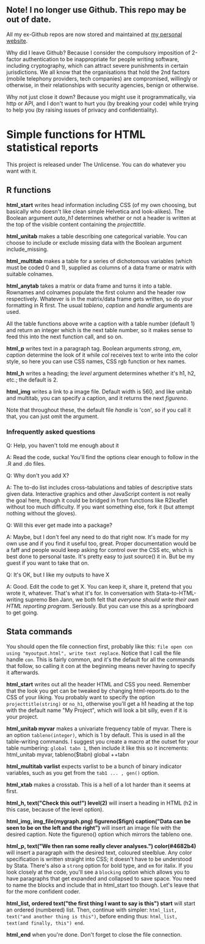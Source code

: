 ## Note! I no longer use Github. This repo may be out of date.

All my ex-Github repos are now stored and maintained at [my personal website](http://www.robertgrantstats.co.uk/code.html).

Why did I leave Github? Because I consider the compulsory imposition of 2-factor authentication to be inappropriate for people writing software, including cryptography, which can attract severe punishments in certain jurisdictions. We all know that the organisations that hold the 2nd factors (mobile telephony providers, tech companies) are compromised, willingly or otherwise, in their relationships with security agencies, benign or otherwise.

Why not just close it down? Because you might use it programmatically, via http or API, and I don't want to hurt you (by breaking your code) while trying to help you (by raising issues of privacy and confidentiality).




# Simple functions for HTML statistical reports

This project is released under The Unlicense. You can do whatever you want with it.

## R functions

**html_start** writes head information including CSS (of my own choosing, but basically who doesn't like clean simple Helvetica and look-alikes). The Boolean argument *auto_h1* determines whether or not a header is written at the top of the visible content containing the *projecttitle*.

**html_unitab** makes a table describing one categorical variable. You can choose to include or exclude missing data with the Boolean argument include_missing.

**html_multitab** makes a table for a series of dichotomous variables (which must be coded 0 and 1), supplied as columns of a data frame or matrix with suitable colnames.

**html_anytab** takes a matrix or data frame and turns it into a table. Rownames and colnames populate the first column and the header row respectively. Whatever is in the matrix/data frame gets written, so do your formatting in R first. The usual *tableno*, *caption* and *handle* arguments are used.

All the table functions above write a caption with a table number (default 1) and return an integer which is the next table number, so it makes sense to feed this into the next function call, and so on.

**html_p** writes text in a paragraph tag. Boolean arguments *strong*, *em*, *caption* determine the look of it while *col* receives text to write into the color style, so here you can use CSS names, CSS rgb function or hex names.

**html_h** writes a heading; the *level* argument determines whether it's h1, h2, etc.; the default is 2.

**html_img** writes a link to a image file. Default width is 560, and like unitab and multitab, you can specify a caption, and it returns the next *figureno*.

Note that throughout these, the default file *handle* is 'con', so if you call it that, you can just omit the argument.

### Infrequently asked questions

Q: Help, you haven't told me enough about it

A: Read the code, sucka! You'll find the options clear enough to follow in the .R and .do files.

Q: Why don't you add X?

A: The to-do list includes cross-tabulations and tables of descriptive stats given data. Interactive graphics and other JavaScript content is not really the goal here, though it could be bridged in from functions like R2leaflet without too much difficulty. If you want something else, fork it (but attempt nothing without the gloves).

Q: Will this ever get made into a package?

A: Maybe, but I don't feel any need to do that right now. It's made for my own use and if you find it useful too, great. Proper documentation would be a faff and people would keep asking for control over the CSS etc, which is best done to personal taste. It's pretty easy to just source() it in. But be my guest if you want to take that on.

Q: It's OK, but I like my outputs to have X

A: Good. Edit the code to get X. You can keep it, share it, pretend that you wrote it, whatever. That's what it's for. In conversation with Stata-to-HTML-writing supremo Ben Jann, we both felt that *everyone should write their own HTML reporting program*. Seriously. But you can use this as a springboard to get going.

## Stata commands

You should open the file connection first, probably like this: `file open con using "myoutput.html", write text replace`. Notice that I call the file handle `con`. This is fairly common, and it's the default for all the commands that follow, so calling it con at the beginning means never having to specify it afterwards.

**html_start** writes out all the header HTML and CSS you need. Remember that the look you get can be tweaked by changing html-reports.do to the CSS of your liking. You probably want to specify the option `projecttitle(string)` or `no_h1`, otherwise you'll get a h1 heading at the top with the default name "My Project", which will look a bit silly, even if it is your project.

**html_unitab myvar** makes a univariate frequency table of myvar. There is an option `tableno(integer)`, which is 1 by default. This is used in all the table-writing commands. I suggest you create a macro at the outset for your table numbering: `global tabn 1`, then include it like this so it increments:
    html_unitab myvar, tableno($tabn)
    global ++tabn

**html_multitab varlist** expects varlist to be a bunch of binary indicator variables, such as you get from the `tab1 ... , gen()` option.

**html_xtab** makes a crosstab. This is a hell of a lot harder than it seems at first.

**html_h, text("Check this out!") level(2)** will insert a heading in HTML (h2 in this case, because of the level option).

**html_img, img_file(mygraph.png) figureno($fign) caption("Data can be seen to be on the left and the right")** will insert an image file with the desired caption. Note the figureno() option which mirrors the tableno one.

**html_p, text("We then ran some really clever analyses.") color(#4682b4)** will insert a paragraph with the desired text, coloured steelblue. Any color specification is written straight into CSS; it doesn't have to be understood by Stata. There's also a `strong` option for bold type, and `em` for italix. If you look closely at the code, you'll see a `blocking` option which allows you to have paragraphs that get expanded and collapsed to save space. You need to name the blocks and include that in html_start too though. Let's leave that for the more confident coder.

**html_list, ordered text("the first thing I want to say is this") start** will start an ordered (numbered) list. Then, continue with simpler: `html_list, text("and another thing is this")`, before ending thus: `html_list, text(and finally, this") end`.

**html_end** when you're done. Don't forget to close the file connection.
